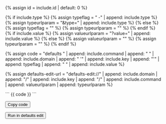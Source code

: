 {% assign id = include.id | default: 0 %}

{% if include.type %}
    {% assign typeflag = " -" | append: include.type %}
    {% assign typeurlparam = "&type=" | append: include.type %}
{% else %}
    {% assign typeflag = "" %}
    {% assign typeurlparam = "" %}
{% endif %}
{% if include.value %}
    {% assign valueurlparam = "?value=" | append: include.value %}
{% else %}
    {% assign valueurlparam = "" %}
    {% assign typeurlparam = "" %}
{% endif %}

{% assign code = "defaults " | append: include.command | append: " " | append: include.domain | append: " '" | append: include.key | append: "'" | append: typeflag | append: " " | append: include.value %}

{% assign defaults-edit-url = "defaults-edit://" | append: include.domain | append: "/" | append: include.key | append: "/" | append: include.command | append: valueurlparam | append: typeurlparam %}

<div markdown="1" id="code-{{ id }}">
```
{{ code }}
```
</div>

<button onclick="copyCode({{ id }})">Copy code</button>

<button onclick="window.open('{{ defaults-edit-url }}')">Run in defaults edit</button>
